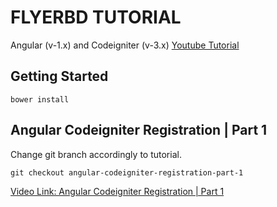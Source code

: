 # FLYERBD TUTORIAL

Angular (v-1.x) and Codeigniter (v-3.x) [Youtube Tutorial](https://www.youtube.com/watch?v=mHc-q0WjTQQ&list=PLmnDE5FTOQtkpGVC6mRs8bkzWYHTWmX2c)


## Getting Started

`bower install`

## Angular Codeigniter Registration | Part 1

Change git branch accordingly to tutorial.

`git checkout angular-codeigniter-registration-part-1`

[Video Link: Angular Codeigniter Registration | Part 1](https://www.youtube.com/watch?v=YUfPeKLzBJQ&feature=youtu.be)
